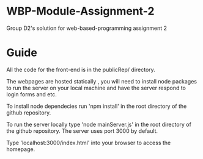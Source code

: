 # WBP-Module-Assignment-2
 Group D2's solution for web-based-programming assignment 2
 
# Guide

All the code for the front-end is in the publicRep/ directory.

The webpages are hosted statically , you will need to install  node packages to run the server on your local machine and have the server respond to login forms and etc.

To install node dependecies run 'npm install' in the root directory of the github repository.

To run the server locally type 'node mainServer.js' in the root directory of the github repository. The server uses port 3000 by default.

Type 'localhost:3000/index.html' into your browser to access the homepage.
